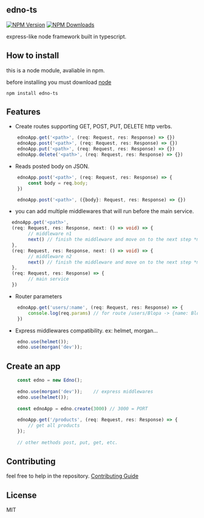## edno-ts

[![NPM Version][npm-image]][npm-url]
[![NPM Downloads][downloads-image]][downloads-url]

express-like node framework built in typescript.

## How to install

this is a node module, avaliable in npm.

before installing you must download [node](https://nodejs.org/es/)

    npm install edno-ts

## Features

- Create routes supporting GET, POST, PUT, DELETE http verbs.
  
```ts
    ednoApp.get('<path>', (req: Request, res: Response) => {})
    ednoApp.post('<path>', (req: Request, res: Response) => {})
    ednoApp.put('<path>', (req: Request, res: Response) => {})
    ednoApp.delete('<path>', (req: Request, res: Response) => {})
```

- Reads posted body on JSON. 
```ts
    ednoApp.post('<path>', (req: Request, res: Response) => {
        const body = req.body;
    })
```
```ts
    ednoApp.post('<path>', ({body}: Request, res: Response) => {})
```
  
- you can add multiple middlewares that will run before the main service.
```ts
  ednoApp.get('<path>',
  (req: Request, res: Response, next: () => void) => {
        // middleware n1
        next() // finish the middleware and move on to the next step *middleware n2*
  },
  (req: Request, res: Response, next: () => void) => {
        // middleware n2
        next() // finish the middleware and move on to the next step *main service*
  },
  (req: Request, res: Response) => {
        // main service
  })
```
  
- Router parameters
```ts
    ednoApp.get('users/:name', (req: Request, res: Response) => {
        console.log(req.params) // for route /users/Blopa -> {name: Blopa}
    })
```
- Express middlewares compatibility. ex: helmet, morgan...
```ts
    edno.use(helmet());
    edno.use(morgan('dev'));
```
  
## Create an app

```ts
    const edno = new Edno();
    
    edno.use(morgan('dev'));    // express middlewares
    edno.use(helmet());
    
    const ednoApp = edno.create(3000) // 3000 = PORT
    
    ednoApp.get('/products', (req: Request, res: Response) => {
        // get all products
    });
    
    // other methods post, put, get, etc.
```

## Contributing

feel free to help in the repository.
[Contributing Guide](https://github.com/Blopaa/Edno#CONTRIBUTING.md)

## License

MIT

[npm-url]: https://npmjs.org/package/edno-ts
[npm-image]: https://img.shields.io/npm/v/edno-ts.svg
[downloads-image]: https://img.shields.io/npm/dm/edno-ts.svg
[downloads-url]: https://npmcharts.com/compare/edno-ts?minimal=true